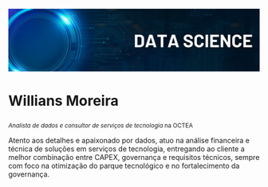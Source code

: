 <p align="center">
<img src="Banner.png" >
</p>

# Willians Moreira
<sub>*Analista de dados e consultor de serviços de tecnologia* na OCTEA </sub>

Atento aos detalhes e apaixonado por dados, atuo na análise financeira e técnica de soluções em serviços de tecnologia, entregando ao cliente a melhor combinação entre CAPEX, governança e requisitos técnicos, sempre com foco na otimização do parque tecnológico e no fortalecimento da governança.
